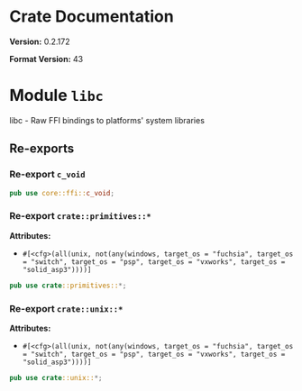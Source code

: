 # Crate Documentation

**Version:** 0.2.172

**Format Version:** 43

# Module `libc`

libc - Raw FFI bindings to platforms' system libraries

## Re-exports

### Re-export `c_void`

```rust
pub use core::ffi::c_void;
```

### Re-export `crate::primitives::*`

**Attributes:**

- `#[<cfg>(all(unix,
not(any(windows, target_os = "fuchsia", target_os = "switch",
target_os = "psp", target_os = "vxworks", target_os = "solid_asp3"))))]`

```rust
pub use crate::primitives::*;
```

### Re-export `crate::unix::*`

**Attributes:**

- `#[<cfg>(all(unix,
not(any(windows, target_os = "fuchsia", target_os = "switch",
target_os = "psp", target_os = "vxworks", target_os = "solid_asp3"))))]`

```rust
pub use crate::unix::*;
```

